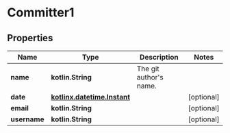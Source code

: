 
# Committer1

## Properties
Name | Type | Description | Notes
------------ | ------------- | ------------- | -------------
**name** | **kotlin.String** | The git author&#39;s name. | 
**date** | [**kotlinx.datetime.Instant**](kotlinx.datetime.Instant.md) |  |  [optional]
**email** | **kotlin.String** |  |  [optional]
**username** | **kotlin.String** |  |  [optional]



